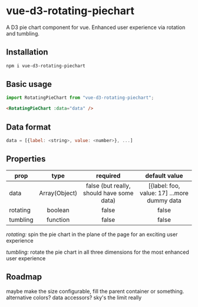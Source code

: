 # vue-d3-rotating-piechart

A D3 pie chart component for vue. Enhanced user experience via rotation and tumbling.

## Installation
```sh
npm i vue-d3-rotating-piechart
```

## Basic usage
```js
import RotatingPieChart from "vue-d3-rotating-piechart";
```

```html
<RotatingPieChart :data="data" /> 
```

## Data format
```js
data = [{label: <string>, value: <number>}, ...]
```

## Properties
| prop        | type | required | default value |
| ------------ |:---:|:--------:|:-------------:|
| data | Array(Object) | false (but really, should have some data) | [{label: foo, value: 17] ...more dummy data |
| rotating | boolean | false | false |
| tumbling | function | false | false |

*rotating:* spin the pie chart in the plane of the page for an exciting user experience

*tumbling:* rotate the pie chart in all three dimensions for the most enhanced user experience

## Roadmap
maybe make the size configurable, fill the parent container or something. alternative colors? data accessors? sky's the limit really
